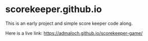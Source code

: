# scorekeeper.github.io
This is an early project and simple score keeper code along. 

Here is a live link:
https://admaloch.github.io/scorekeeper-game/
